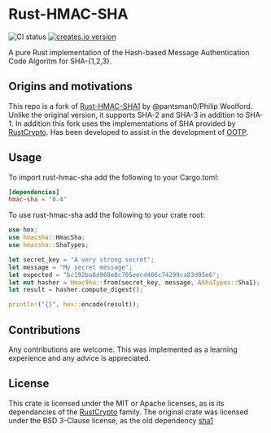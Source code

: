 # Rust-HMAC-SHA

![CI status](https://github.com/lrazovic/rust-hmac-sha1/actions/workflows/ci.yml/badge.svg)
[![creates.io version](https://img.shields.io/crates/v/hmac-sha)](https://crates.io/crates/hmac-sha)

A pure Rust implementation of the Hash-based Message Authentication Code Algoritm for SHA-{1,2,3}.

## Origins and motivations

This repo is a fork of [Rust-HMAC-SHA1](https://github.com/pantsman0/rust-hmac-sha1) by @pantsman0/Philip Woolford.
Unlike the original version, it supports SHA-2 and SHA-3 in addition to SHA-1. In addition this fork uses the implementations of SHA provided by [RustCrypto](https://github.com/RustCrypto/hashes). Has been developed to assist in the development of [OOTP](https://github.com/odroe/ootp).


## Usage

To import rust-hmac-sha add the following to your Cargo.toml:

```toml
[dependencies]
hmac-sha = "0.4"
```

To use rust-hmac-sha add the following to your crate root:

```rust
use hex;
use hmacsha::HmacSha;
use hmacsha::ShaTypes;

let secret_key = "A very strong secret";
let message = "My secret message";
let expected = "bc192ba8d968e0c705eecd406c74299ca83d05e6";
let mut hasher = HmacSha::from(secret_key, message, &ShaTypes::Sha1);
let result = hasher.compute_digest();

println!("{}", hex::encode(result));
```

## Contributions

Any contributions are welcome. This was implemented as a learning experience and any advice is appreciated.

## License

This crate is licensed under the MIT or Apache licenses, as is its dependancies of the [RustCrypto](https://github.com/RustCrypto/hashes) family.
The original crate was licensed under the BSD 3-Clause license, as the old dependency [sha1](https://github.com/mitsuhiko/rust-sha1)
